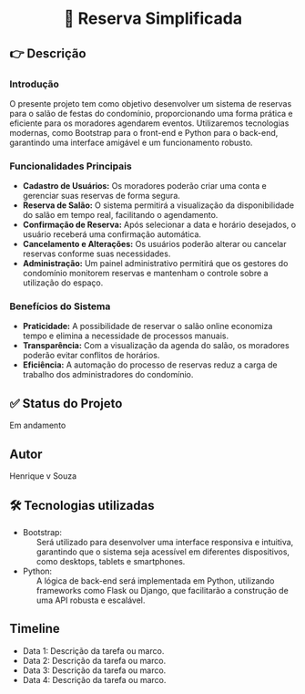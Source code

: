<h1 align="center">🏁 Reserva Simplificada</h1>

<h2>👉 Descrição</h2>

<h3>Introdução</h3>
<p>O presente projeto tem como objetivo desenvolver um sistema de reservas para o salão de festas do condomínio, proporcionando uma forma prática e eficiente para os moradores agendarem eventos. Utilizaremos tecnologias modernas, como Bootstrap para o front-end e Python para o back-end, garantindo uma interface amigável e um funcionamento robusto.</p>

<h3>Funcionalidades Principais</h3>
<ul class="timeline">
    <li><b>Cadastro de Usuários:</b> Os moradores poderão criar uma conta e gerenciar suas reservas de forma segura.</li>
    <li><b>Reserva de Salão:</b> O sistema permitirá a visualização da disponibilidade do salão em tempo real, facilitando o agendamento.</li>
    <li><b>Confirmação de Reserva:</b> Após selecionar a data e horário desejados, o usuário receberá uma confirmação automática.</li>
    <li><b>Cancelamento e Alterações:</b> Os usuários poderão alterar ou cancelar reservas conforme suas necessidades.</li>
    <li><b>Administração:</b> Um painel administrativo permitirá que os gestores do condomínio monitorem reservas e mantenham o controle sobre a utilização do espaço.</li>
</ul>

<h3>Benefícios do Sistema</h3>

<ul class="timeline">
    <li><b>Praticidade:</b> A possibilidade de reservar o salão online economiza tempo e elimina a necessidade de processos manuais.</li>
    <li><b>Transparência:</b> Com a visualização da agenda do salão, os moradores poderão evitar conflitos de horários.</li>
    <li><b>Eficiência:</b> A automação do processo de reservas reduz a carga de trabalho dos administradores do condomínio.</li>
    
</ul>

<h2>✅ Status do Projeto </h2>
<p class="status">Em andamento</p>

<h2>Autor</h2>
<p>Henrique v Souza</p>

<h2> 🛠 Tecnologias utilizadas</h2>
<ul class="tecnologias">
    <li>Bootstrap:
        <ul> 
            Será utilizado para desenvolver uma interface responsiva e intuitiva, garantindo que o sistema seja acessível em diferentes dispositivos, como desktops, tablets e smartphones.</li>
        </ul>
    <li>Python:
        <ul> 
            A lógica de back-end será implementada em Python, utilizando frameworks como Flask ou Django, que facilitarão a construção de uma API robusta e escalável.</li>
        </ul>    
    
</ul>

<h2>Timeline</h2>
<ul class="timeline">
    <li>Data 1: Descrição da tarefa ou marco.</li>
    <li>Data 2: Descrição da tarefa ou marco.</li>
    <li>Data 3: Descrição da tarefa ou marco.</li>
    <li>Data 4: Descrição da tarefa ou marco.</li>
</ul>

